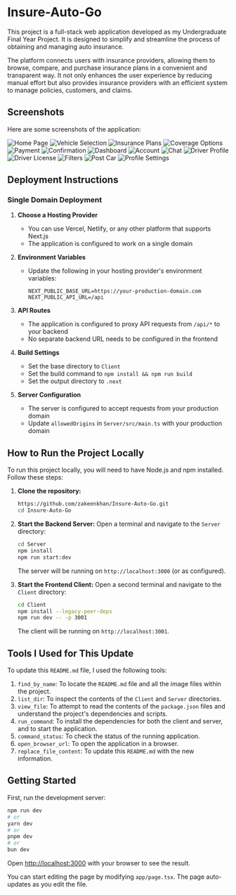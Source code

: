 # Insure-Auto-Go
This project is a full-stack web application developed as my Undergraduate Final Year Project. It is designed to simplify and streamline the process of obtaining and managing auto insurance.

The platform connects users with insurance providers, allowing them to browse, compare, and purchase insurance plans in a convenient and transparent way. It not only enhances the user experience by reducing manual effort but also provides insurance providers with an efficient system to manage policies, customers, and claims.

## Screenshots

Here are some screenshots of the application:

![Home Page](ss/Capture.JPG)
![Vehicle Selection](ss/Capture2.JPG)
![Insurance Plans](ss/Capture3.JPG)
![Coverage Options](ss/Capture4.JPG)
![Payment](ss/Capture5.JPG)
![Confirmation](ss/Capture6.JPG)
![Dashboard](ss/Capture7.JPG)
![Account](ss/Account.JPG)
![Chat](ss/chatting.JPG)
![Driver Profile](ss/driver%20profile.JPG)
![Driver License](ss/driverlisence.JPG)
![Filters](ss/filters.JPG)
![Post Car](ss/postcar.JPG)
![Profile Settings](ss/profilesetting.JPG)

## Deployment Instructions

### Single Domain Deployment

1. **Choose a Hosting Provider**
   - You can use Vercel, Netlify, or any other platform that supports Next.js
   - The application is configured to work on a single domain

2. **Environment Variables**
   - Update the following in your hosting provider's environment variables:
     ```
     NEXT_PUBLIC_BASE_URL=https://your-production-domain.com
     NEXT_PUBLIC_API_URL=/api
     ```

3. **API Routes**
   - The application is configured to proxy API requests from `/api/*` to your backend
   - No separate backend URL needs to be configured in the frontend

4. **Build Settings**
   - Set the base directory to `Client`
   - Set the build command to `npm install && npm run build`
   - Set the output directory to `.next`

5. **Server Configuration**
   - The server is configured to accept requests from your production domain
   - Update `allowedOrigins` in `Server/src/main.ts` with your production domain

## How to Run the Project Locally

To run this project locally, you will need to have Node.js and npm installed. Follow these steps:

1.  **Clone the repository:**
    ```bash
    https://github.com/zakeenkhan/Insure-Auto-Go.git
    cd Insure-Auto-Go
    ```

2.  **Start the Backend Server:**
    Open a terminal and navigate to the `Server` directory:
    ```bash
    cd Server
    npm install
    npm run start:dev
    ```
    The server will be running on `http://localhost:3000` (or as configured).

3.  **Start the Frontend Client:**
    Open a second terminal and navigate to the `Client` directory:
    ```bash
    cd Client
    npm install --legacy-peer-deps
    npm run dev -- -p 3001
    ```
    The client will be running on `http://localhost:3001`.

## Tools I Used for This Update

To update this `README.md` file, I used the following tools:

1.  `find_by_name`: To locate the `README.md` file and all the image files within the project.
2.  `list_dir`: To inspect the contents of the `Client` and `Server` directories.
3.  `view_file`: To attempt to read the contents of the `package.json` files and understand the project's dependencies and scripts.
4.  `run_command`: To install the dependencies for both the client and server, and to start the application.
5.  `command_status`: To check the status of the running application.
6.  `open_browser_url`: To open the application in a browser.
7.  `replace_file_content`: To update this `README.md` with the new information.


## Getting Started

First, run the development server:

```bash
npm run dev
# or
yarn dev
# or
pnpm dev
# or
bun dev
```

Open [http://localhost:3000](http://localhost:3000) with your browser to see the result.

You can start editing the page by modifying `app/page.tsx`. The page auto-updates as you edit the file.




